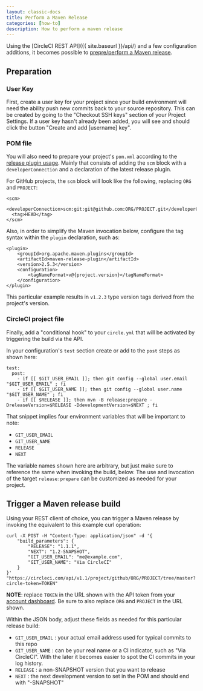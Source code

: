 ```yaml
---
layout: classic-docs
title: Perform a Maven Release
categories: [how-to]
description: How to perform a maven release
---
```


Using the [CircleCI REST API]({{ site.baseurl }}/api/) and a few configuration additions, it
becomes possible to [prepre/perform a Maven release](http://maven.apache.org/maven-release/maven-release-plugin/examples/prepare-release.html).

## Preparation

### User Key

First, create a user key for your project since your build environment will need the ability
push new commits back to your source repository. This can be created by going to the
"Checkout SSH keys" section of your Project Settings. If a user key hasn't already been
added, you will see and should click the button "Create and add [username] key".

### POM file

You will also need to prepare your project's `pom.xml` according to the
[release plugin usage](http://maven.apache.org/maven-release/maven-release-plugin/usage.html).
Mainly that consists of adding the `scm` block with a `developerConnection` and a declaration
of the latest release plugin.

For GitHub projects, the `scm` block will look like the following, replacing `ORG` and `PROJECT`:

```
<scm>
  <developerConnection>scm:git:git@github.com:ORG/PROJECT.git</developerConnection>
  <tag>HEAD</tag>
</scm>
```

Also, in order to simplify the Maven invocation below, configure the tag syntax within the
`plugin` declaration, such as:

```
<plugin>
    <groupId>org.apache.maven.plugins</groupId>
    <artifactId>maven-release-plugin</artifactId>
    <version>2.5.3</version>
    <configuration>
        <tagNameFormat>v@{project.version}</tagNameFormat>
    </configuration>
</plugin>
```

This particular example results in `v1.2.3` type version tags derived from the project's version.

### CircleCI project file

Finally, add a "conditional hook" to your `circle.yml` that will be activated by triggering
the build via the API.

In your configuration's `test` section create or add to the `post` steps as shown here:

```
test:
  post:
    - if [[ $GIT_USER_EMAIL ]]; then git config --global user.email "$GIT_USER_EMAIL" ; fi
    - if [[ $GIT_USER_NAME ]]; then git config --global user.name "$GIT_USER_NAME" ; fi
    - if [[ $RELEASE ]]; then mvn -B release:prepare -DreleaseVersion=$RELEASE -DdevelopmentVersion=$NEXT ; fi
```

That snippet implies four environment variables that will be important to note:

* `GIT_USER_EMAIL`
* `GIT_USER_NAME`
* `RELEASE`
* `NEXT`

The variable names shown here are arbitrary, but just make sure to reference the same when
invoking the build, below. The use and invocation of the target `release:prepare` can be
customized as needed for your project.

## Trigger a Maven release build

Using your REST client of choice, you can trigger a Maven release by invoking the
equivalent to this example curl operation:

```
curl -X POST -H "Content-Type: application/json" -d '{
    "build_parameters": {
        "RELEASE": "1.1.1",
        "NEXT": "1.2-SNAPSHOT",
        "GIT_USER_EMAIL": "me@example.com",
        "GIT_USER_NAME": "Via CircleCI"
    }
}' "https://circleci.com/api/v1.1/project/github/ORG/PROJECT/tree/master?circle-token=TOKEN"
```

**NOTE**: replace `TOKEN` in the URL shown with the API token from your
[account dashboard](https://circleci.com/account/api).
Be sure to also replace `ORG` and `PROJECT` in the URL shown.

Within the JSON body, adjust these fields as needed for this particular release build:

* `GIT_USER_EMAIL` : your actual email address used for typical commits to this repo
* `GIT_USER_NAME` : can be your real name or a CI indicator, such as "Via CircleCI".
   With the later it becomes easier to spot the CI commits in your log history.
* `RELEASE` : a non-SNAPSHOT version that you want to release
* `NEXT` : the next development version to set in the POM and should
  end with "-SNAPSHOT"
